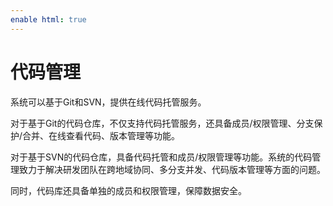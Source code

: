 ```yaml
---
enable html: true
---
```

# 代码管理

系统可以基于Git和SVN，提供在线代码托管服务。

对于基于Git的代码仓库，不仅支持代码托管服务，还具备成员/权限管理、分支保护/合并、在线查看代码、版本管理等功能。

对于基于SVN的代码仓库，具备代码托管和成员/权限管理等功能。系统的代码管理致力于解决研发团队在跨地域协同、多分支并发、代码版本管理等方面的问题。

同时，代码库还具备单独的成员和权限管理，保障数据安全。

